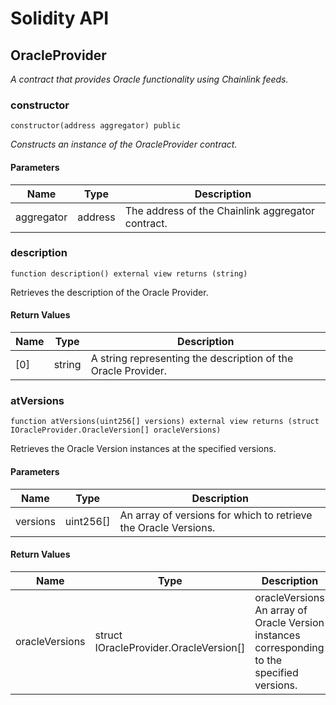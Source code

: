 # Solidity API

## OracleProvider

_A contract that provides Oracle functionality using Chainlink feeds._

### constructor

```solidity
constructor(address aggregator) public
```

_Constructs an instance of the OracleProvider contract._

#### Parameters

| Name | Type | Description |
| ---- | ---- | ----------- |
| aggregator | address | The address of the Chainlink aggregator contract. |

### description

```solidity
function description() external view returns (string)
```

Retrieves the description of the Oracle Provider.

#### Return Values

| Name | Type | Description |
| ---- | ---- | ----------- |
| [0] | string | A string representing the description of the Oracle Provider. |

### atVersions

```solidity
function atVersions(uint256[] versions) external view returns (struct IOracleProvider.OracleVersion[] oracleVersions)
```

Retrieves the Oracle Version instances at the specified versions.

#### Parameters

| Name | Type | Description |
| ---- | ---- | ----------- |
| versions | uint256[] | An array of versions for which to retrieve the Oracle Versions. |

#### Return Values

| Name | Type | Description |
| ---- | ---- | ----------- |
| oracleVersions | struct IOracleProvider.OracleVersion[] | oracleVersions An array of Oracle Version instances corresponding to the specified versions. |

